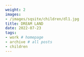 ```yaml
---
weight: 2
images:
- /images/sqsite/children/dl1.jpg
title: DREAM LAND
date: 2022-07-23
tags:
- work # homepage
- archive # all posts
- children
---
```


